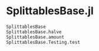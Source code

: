 # SplittablesBase.jl

```@docs
SplittablesBase
SplittablesBase.halve
SplittablesBase.amount
SplittablesBase.Testing.test
```
